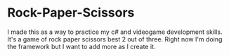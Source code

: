 # Rock-Paper-Scissors
I made this as a way to practice my c# and videogame development skills. It's a game of rock paper scissors best 2 out of three. Right now I'm doing the framework but I want to add more as I create it.
